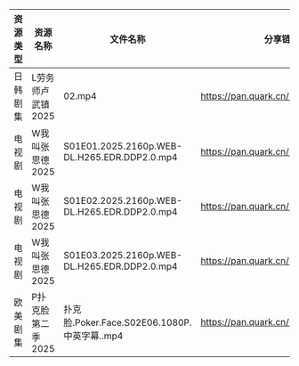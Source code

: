 | 资源类型 | 资源名称        | 文件名称                                         | 分享链接                                | 更新时间                |
| ---- | ----------- | -------------------------------------------- | ----------------------------------- | ------------------- |
| 日韩剧集 | L劳务师卢武镇2025 | 02.mp4                                       | https://pan.quark.cn/s/9b4098a2af96 | 2025-06-01 01:22:49 |
| 电视剧  | W我叫张思德2025  | S01E01.2025.2160p.WEB-DL.H265.EDR.DDP2.0.mp4 | https://pan.quark.cn/s/7094d1f0b265 | 2025-06-01 10:25:29 |
| 电视剧  | W我叫张思德2025  | S01E02.2025.2160p.WEB-DL.H265.EDR.DDP2.0.mp4 | https://pan.quark.cn/s/7094d1f0b265 | 2025-06-01 10:25:26 |
| 电视剧  | W我叫张思德2025  | S01E03.2025.2160p.WEB-DL.H265.EDR.DDP2.0.mp4 | https://pan.quark.cn/s/7094d1f0b265 | 2025-06-01 10:25:22 |
| 欧美剧集 | P扑克脸第二季2025 | 扑克脸.Poker.Face.S02E06.1080P.中英字幕..mp4        | https://pan.quark.cn/s/e29b876f70bc | 2025-06-01 01:24:01 |
